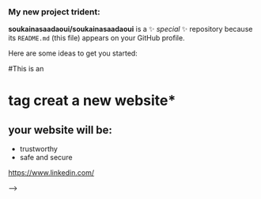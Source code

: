 ### My new project trident:


**soukainasaadaoui/soukainasaadaoui** is a ✨ _special_ ✨ repository because its `README.md` (this file) appears on your GitHub profile.

Here are some ideas to get you started:

#This is an <h1> tag creat a new website*
## <h2> your website will be:
* trustworthy 
* safe and secure
 
 https://www.linkedin.com/ 

-->
